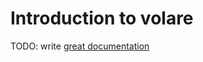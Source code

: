 # Introduction to volare

TODO: write [great documentation](http://jacobian.org/writing/what-to-write/)
